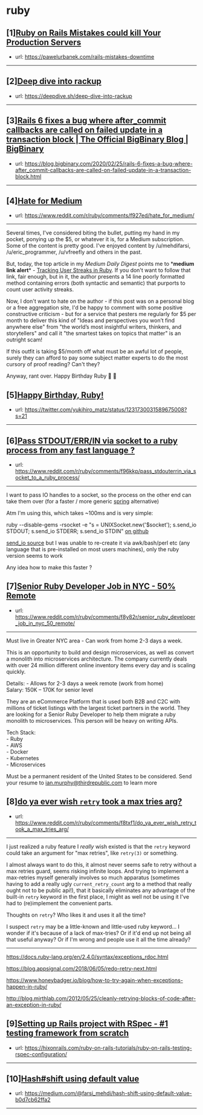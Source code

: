 # ruby
## [1][Ruby on Rails Mistakes could kill Your Production Servers](https://www.reddit.com/r/ruby/comments/f96x3n/ruby_on_rails_mistakes_could_kill_your_production/)
- url: https://pawelurbanek.com/rails-mistakes-downtime
---

## [2][Deep dive into rackup](https://www.reddit.com/r/ruby/comments/f978se/deep_dive_into_rackup/)
- url: https://deepdive.sh/deep-dive-into-rackup
---

## [3][Rails 6 fixes a bug where after_commit callbacks are called on failed update in a transaction block | The Official BigBinary Blog | BigBinary](https://www.reddit.com/r/ruby/comments/f997tk/rails_6_fixes_a_bug_where_after_commit_callbacks/)
- url: https://blog.bigbinary.com/2020/02/25/rails-6-fixes-a-bug-where-after_commit-callbacks-are-called-on-failed-update-in-a-transaction-block.html
---

## [4][Hate for Medium](https://www.reddit.com/r/ruby/comments/f927ed/hate_for_medium/)
- url: https://www.reddit.com/r/ruby/comments/f927ed/hate_for_medium/
---
Several times, I've considered biting the bullet, putting my hand in my pocket, ponying up the $5, or whatever it is, for a Medium subscription. Some of the content is pretty good. I've enjoyed content by /u/mehdifarsi, /u/eric_programmer, /u/vfreefly and others in the past.

But, today, the top article in my *Medium Daily Digest* points me to \***medium link alert**\* - [Tracking User Streaks in Ruby](https://levelup.gitconnected.com/tracking-user-streaks-in-ruby-a49e90ce46a1). If you don't want to follow that link, fair enough, but in it, the author presents a 14 line poorly formatted method containing errors (both syntactic and semantic) that purports to count user activity streaks.

Now, I don't want to hate on the author - if this post was on a personal blog or a free aggregation site, I'd be happy to comment with some positive constructive criticism - but for a service that pesters me regularly for $5 per month to deliver this kind of "Ideas and perspectives you won’t find anywhere else" from "the world’s most insightful writers, thinkers, and storytellers" and call it "the smartest takes on topics that matter" is an outright scam!

If this outfit is taking $5/month off what must be an awful lot of people, surely they can afford to pay some subject matter experts to do the most cursory of proof reading? Can't they?

Anyway, rant over. Happy Birthday Ruby 🎂 🎉
## [5][Happy Birthday, Ruby!](https://www.reddit.com/r/ruby/comments/f8t108/happy_birthday_ruby/)
- url: https://twitter.com/yukihiro_matz/status/1231730031589675008?s=21
---

## [6][Pass STDOUT/ERR/IN via socket to a ruby process from any fast language ?](https://www.reddit.com/r/ruby/comments/f96kkp/pass_stdouterrin_via_socket_to_a_ruby_process/)
- url: https://www.reddit.com/r/ruby/comments/f96kkp/pass_stdouterrin_via_socket_to_a_ruby_process/
---
I want to pass IO handles to a socket, so the process on the other end can take them over (for a faster / more generic [spring](https://rubygems.org/gems/spring) alternative)

Atm I'm using this, which takes \~100ms and is very simple:

ruby --disable-gems -rsocket -e "s = UNIXSocket.new('$socket'); s.send\_io STDOUT; s.send\_io STDERR; s.send\_io STDIN" [on github](https://github.com/grosser/ruby-cli-daemon/blob/master/bin/ruby-cli-daemon.sh#L56-L64)

[send\_io source](https://apidock.com/ruby/UNIXSocket/send_io) but I was unable to re-create it via awk/bash/perl etc (any language that is pre-installed on most users machines), only the ruby version seems to work

Any idea how to make this faster ?
## [7][Senior Ruby Developer Job in NYC - 50% Remote](https://www.reddit.com/r/ruby/comments/f8y82r/senior_ruby_developer_job_in_nyc_50_remote/)
- url: https://www.reddit.com/r/ruby/comments/f8y82r/senior_ruby_developer_job_in_nyc_50_remote/
---
 Must live in Greater NYC area - Can work from home 2-3 days a week.

This is an opportunity to build and design microservices, as well as convert a monolith into microservices architecture. The company currently deals with over 24 million different online inventory items every day and is scaling quickly.

Details: - Allows for 2-3 days a week remote (work from home)  
Salary: 150K – 170K for senior level

They are an eCommerce Platform that is used both B2B and C2C with millions of ticket listings with the largest ticket partners in the world. They are looking for a Senior Ruby Developer to help them migrate a ruby monolith to microservices. This person will be heavy on writing APIs.

Tech Stack:  
\- Ruby  
\- AWS  
\- Docker  
\- Kubernetes  
\- Microservices

Must be a permanent resident of the United States to be considered. Send your resume to [ian.murphy@thirdrepublic.com](mailto:ian.murphy@thirdrepublic.com) to learn more
## [8][do ya ever wish `retry` took a max tries arg?](https://www.reddit.com/r/ruby/comments/f8txf1/do_ya_ever_wish_retry_took_a_max_tries_arg/)
- url: https://www.reddit.com/r/ruby/comments/f8txf1/do_ya_ever_wish_retry_took_a_max_tries_arg/
---
I just realized a ruby feature I *really* wish existed is that the `retry` keyword could take an argument for "max retries", like `retry(3)` or something. 

I almost always want to do this, it almost never seems safe to retry without a max retries guard, seems risking infinite loops. And trying to implement a max-retries myself generally involves so much apparatus (sometimes having to add a really ugly `current_retry_count` arg to a method that really ought not to be public api!), that it basically eliminates any advantage of the built-in `retry` keyword in the first place, I might as well not be using it I've had to (re)implement the convenient parts. 

Thoughts on `retry`?  Who likes it and uses it all the time?

I suspect `retry` may be a little-known and little-used ruby keyword... I wonder if it's because of a lack of max-tries? Or if it'd end up not being all that useful anyway? Or if I'm wrong and people use it all the time already?

----

https://docs.ruby-lang.org/en/2.4.0/syntax/exceptions_rdoc.html

https://blog.appsignal.com/2018/06/05/redo-retry-next.html

https://www.honeybadger.io/blog/how-to-try-again-when-exceptions-happen-in-ruby/

http://blog.mirthlab.com/2012/05/25/cleanly-retrying-blocks-of-code-after-an-exception-in-ruby/
## [9][Setting up Rails project with RSpec - #1 testing framework from scratch](https://www.reddit.com/r/ruby/comments/f8p1ik/setting_up_rails_project_with_rspec_1_testing/)
- url: https://hixonrails.com/ruby-on-rails-tutorials/ruby-on-rails-testing-rspec-configuration/
---

## [10][Hash#shift using default value](https://www.reddit.com/r/ruby/comments/f8puzj/hashshift_using_default_value/)
- url: https://medium.com/@farsi_mehdi/hash-shift-using-default-value-b0d7cb62ffa2
---

